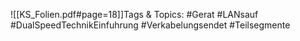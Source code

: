 
![[KS_Folien.pdf#page=18]]Tags & Topics:
   #Gerat
   #LANsauf
   #DualSpeedTechnikEinfuhrung
   #Verkabelungsendet
   #Teilsegmente